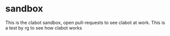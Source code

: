 sandbox
=======

This is the clabot sandbox, open pull-requests to see clabot at work.
This is a test by rg to see how clabot works
